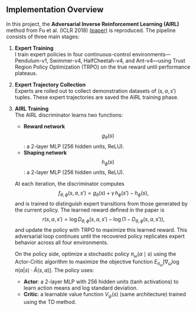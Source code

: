 ## Implementation Overview

In this project, the **Adversarial Inverse Reinforcement Learning (AIRL)** method from Fu et al. (ICLR 2018) [(paper)](https://arxiv.org/abs/1710.11248) is reproduced. The pipeline consists of three main stages:

1. **Expert Training**  
   I train expert policies in four continuous-control environments—Pendulum-v1, Swimmer-v4, HalfCheetah-v4, and Ant-v4—using Trust Region Policy Optimization (TRPO) on the true reward until performance plateaus.

2. **Expert Trajectory Collection**  
   Experts are rolled out to collect demonstration datasets of $(s, a, s')$ tuples. These expert trajectories are saved the AIRL training phase.

3. **AIRL Training**  
   The AIRL discriminator learns two functions:
   - **Reward network** $$g_\theta(s)$$: a 2-layer MLP (256 hidden units, ReLU).
   - **Shaping network** $$h_\phi(s)$$: a 2-layer MLP (256 hidden units, ReLU).

   At each iteration, the discriminator computes
   $$f_{\theta,\phi}(s, a, s') = g_\theta(s) + \gamma\,h_\phi(s') - h_\phi(s),$$
   and is trained to distinguish expert transitions from those generated by the current policy. The learned reward defined in the paper is
   $$r(s,a,s') = \log D_{\theta,\phi}(s,a,s') - \log\bigl(1 - D_{\theta,\phi}(s,a,s')\bigr),$$
   and update the policy with TRPO to maximize this learned reward. This adversarial loop continues until the recovered policy replicates expert behavior across all four environments.

   On the policy side, optimize a stochastic policy $\pi_\omega(a \mid s)$ using the Actor-Critic algorithm to maximize the objective function $E_{\pi_\omega}[\nabla_\omega \log{\pi(a|s)}\cdot\hat{A}(s,a)]$. The policy uses:
   - **Actor**: a 2-layer MLP with 256 hidden units (tanh activations) to learn action means and log standard deviation.
   - **Critic**: a learnable value function $V_\psi(s)$ (same architecture) trained using the TD method.
